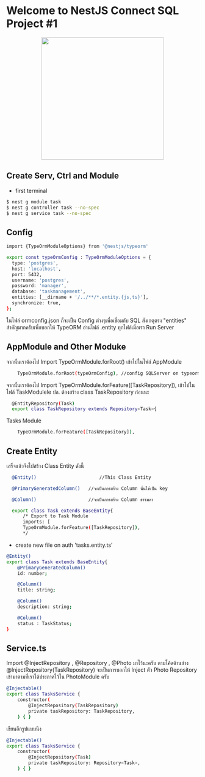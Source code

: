 # Welcome to NestJS Connect SQL Project #1
<p align="center">
<img src="https://cdn.britannica.com/93/153593-050-15D2B42F/Osama-bin-Laden.jpg" width="320" />
</p>

## Create Serv, Ctrl and Module

- first terminal
```bash
$ nest g module task
$ nest g controller task --no-spec
$ nest g service task --no-spec
```
## Config

```bash
import {TypeOrmModuleOptions} from '@nestjs/typeorm'

export const typeOrmConfig : TypeOrmModuleOptions = {
  type: 'postgres',
  host: 'localhost',
  port: 5432,
  username: 'postgres',
  password: 'manager',
  database: 'taskmanagement',
  entities: [__dirname + '/../**/*.entity.{js,ts}'],
  synchronize: true,
};
```
ในไฟล์ ormconfig.json ก็จะเป็น Config ต่างๆเพื่อเชื่อมกับ SQL สังเกตุตรง "entities" สำคัญมากครับเพื่อบอกให้ TypeORM อ่านไฟล์ .entity ทุกไฟล์เมื่อเรา Run Server


## AppModule and Other Moduke
จากนั้นเราต้องไป Import TypeOrmModule.forRoot() เข้าไปในไฟล์ AppModule 
```bash
    TypeOrmModule.forRoot(typeOrmConfig), //config SQLServer on typeorm.config
```
จากนั้นเราต้องไป Import     TypeOrmModule.forFeature([TaskRepository]), เข้าไปในไฟล์ TaskModulele
ปล. ต้องสร้าง class TaskRepository ก่อนนะ
```bash
  @EntityRepository(Task)
  export class TaskRepository extends Repository<Task>{ 
```
Tasks Module
```bash
    TypeOrmModule.forFeature([TaskRepository]),
```

## Create Entity
เสร็จแล้วจึงไปสร้าง Class Entity ดังนี้

```bash
  @Entity()                       //This Class Entity
```
```bash
  @PrimaryGeneratedColumn()   //จะเป็นการสร้าง Column นั้นให้เป็น key
```
```bash
  @Column()                   //จะเป็นการสร้าง Column ธรรมดา
```
```bash
  export class Task extends BaseEntity{           
      /* Export to Task Module
      imports: [
      TypeOrmModule.forFeature([TaskRepository]),
      */
```

- create new file on auth 'tasks.entity.ts'
```bash
@Entity()
export class Task extends BaseEntity{           
    @PrimaryGeneratedColumn()   
    id: number;

    @Column() 
    title: string;

    @Column()
    description: string; 

    @Column()
    status : TaskStatus;
}
```



## Service.ts
Import @InjectRepository , @Repository , @Photo มาไว้นะครับ ตามโค้ดด้านล่าง @InjectRepository(TaskRepository) จะเป็นการบอกให้ Inject ตัว Photo Repository เข้ามาตามที่เราได้ประกาศไว้ใน PhotoModule ครับ

```bash
@Injectable()
export class TasksService {
    constructor(
        @InjectRepository(TaskRepository)
        private taskRepository: TaskRepository,
    ) { }
```

เขียนอีกรูปแบบนึง
```bash
@Injectable()
export class TasksService {
    constructor(
        @InjectRepository(Task)
        private taskRepository: Repository<Task>,
    ) { }
```